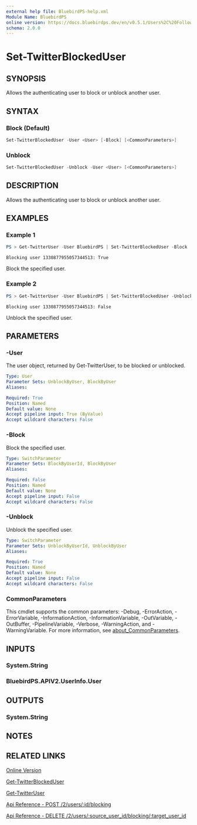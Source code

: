 ```yaml
---
external help file: BluebirdPS-help.xml
Module Name: BluebirdPS
online version: https://docs.bluebirdps.dev/en/v0.5.1/Users%2C%20Followers%2C%20Friends%2C%20and%20Blocks/Set-TwitterBlockedUser
schema: 2.0.0
---
```


# Set-TwitterBlockedUser

## SYNOPSIS

Allows the authenticating user to block or unblock another user.

## SYNTAX

### Block (Default)

```powershell
Set-TwitterBlockedUser -User <User> [-Block] [<CommonParameters>]
```

### Unblock

```powershell
Set-TwitterBlockedUser -Unblock -User <User> [<CommonParameters>]
```

## DESCRIPTION

Allows the authenticating user to block or unblock another user.

## EXAMPLES

### Example 1

```powershell
PS > Get-TwitterUser -User BluebirdPS | Set-TwitterBlockedUser -Block
```

```text
Blocking user 1330877955057344513: True
```

Block the specified user.

### Example 2

```powershell
PS > Get-TwitterUser -User BluebirdPS | Set-TwitterBlockedUser -Unblock
```

```text
Blocking user 1330877955057344513: False
```

Unblock the specified user.

## PARAMETERS

### -User

The user object, returned by Get-TwitterUser, to be blocked or unblocked.

```yaml
Type: User
Parameter Sets: UnblockByUser, BlockByUser
Aliases:

Required: True
Position: Named
Default value: None
Accept pipeline input: True (ByValue)
Accept wildcard characters: False
```

### -Block

Block the specified user.

```yaml
Type: SwitchParameter
Parameter Sets: BlockByUserId, BlockByUser
Aliases:

Required: False
Position: Named
Default value: None
Accept pipeline input: False
Accept wildcard characters: False
```

### -Unblock

Unblock the specified user.

```yaml
Type: SwitchParameter
Parameter Sets: UnblockByUserId, UnblockByUser
Aliases:

Required: True
Position: Named
Default value: None
Accept pipeline input: False
Accept wildcard characters: False
```

### CommonParameters

This cmdlet supports the common parameters: -Debug, -ErrorAction, -ErrorVariable, -InformationAction, -InformationVariable, -OutVariable, -OutBuffer, -PipelineVariable, -Verbose, -WarningAction, and -WarningVariable. For more information, see [about_CommonParameters](http://go.microsoft.com/fwlink/?LinkID=113216).

## INPUTS

### System.String

### BluebirdPS.APIV2.UserInfo.User

## OUTPUTS

### System.String

## NOTES

## RELATED LINKS

[Online Version](https://docs.bluebirdps.dev/en/v0.5.1/Users%2C%20Followers%2C%20Friends%2C%20and%20Blocks/Set-TwitterBlockedUser)

[Get-TwitterBlockedUser](https://docs.bluebirdps.dev/en/v0.5.1/Users%2C%20Followers%2C%20Friends%2C%20and%20Blocks/Get-TwitterBlockedUser)

[Get-TwitterUser](https://docs.bluebirdps.dev/en/v0.5.1/Users%2C%20Followers%2C%20Friends%2C%20and%20Blocks/Get-TwitterUser)

[Api Reference - POST /2/users/:id/blocking](https://developer.twitter.com/en/docs/twitter-api/users/blocks/api-reference/post-users-user_id-blocking)

[Api Reference - DELETE /2/users/:source_user_id/blocking/:target_user_id](https://developer.twitter.com/en/docs/twitter-api/users/blocks/api-reference/delete-users-user_id-blocking)
